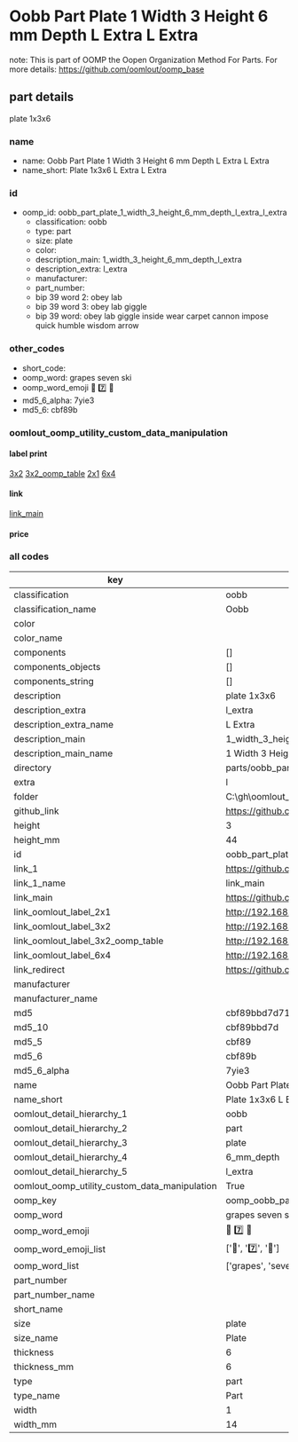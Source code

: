 # Oobb Part Plate 1 Width 3 Height 6 mm Depth L Extra L Extra  

note: This is part of OOMP the Oopen Organization Method For Parts. For more details: https://github.com/oomlout/oomp_base

##  part details
  



plate 1x3x6



### name
* name: Oobb Part Plate 1 Width 3 Height 6 mm Depth L Extra L Extra
* name_short: Plate 1x3x6 L Extra L Extra
### id
* oomp_id: oobb_part_plate_1_width_3_height_6_mm_depth_l_extra_l_extra
  * classification: oobb
  * type: part
  * size: plate
  * color: 
  * description_main: 1_width_3_height_6_mm_depth_l_extra
  * description_extra: l_extra
  * manufacturer: 
  * part_number: 
  * bip 39 word 2: obey lab
  * bip 39 word 3: obey lab giggle
  * bip 39 word: obey lab giggle inside wear carpet cannon impose quick humble wisdom arrow

### other_codes
* short_code: 
* oomp_word: grapes seven ski
* oomp_word_emoji :grapes: :seven: :ski:
* md5_6_alpha: 7yie3
* md5_6: cbf89b






### oomlout_oomp_utility_custom_data_manipulation
#### label print
[3x2](http://192.168.1.245:1112/?label=oomp%207yie3)
[3x2_oomp_table](http://192.168.1.108:1112/?label=oomp%207yie3)
[2x1](http://192.168.1.242:1112/?label=oomp%207yie3)
[6x4](http://192.168.1.55:1112/?label=oomp%207yie3)    

#### link

[link_main](https://github.com/oomlout/oomlout_oobb_version_4_generated_parts/tree/main/navigation_oomp/oobb/part/plate/1_width_3_height_6_mm_depth_l_extra/l_extra/part)                              

#### price







### all codes 
| key | value |  
| --- | --- |  
| classification | oobb |  
| classification_name | Oobb |  
| color |  |  
| color_name |  |  
| components | [] |  
| components_objects | [] |  
| components_string | [] |  
| description | plate 1x3x6 |  
| description_extra | l_extra |  
| description_extra_name | L Extra |  
| description_main | 1_width_3_height_6_mm_depth_l_extra |  
| description_main_name | 1 Width 3 Height 6 mm Depth L Extra |  
| directory | parts/oobb_part_plate_1_width_3_height_6_mm_depth_l_extra_l_extra |  
| extra | l |  
| folder | C:\gh\oomlout_oobb_version_4_generated_parts\parts\oobb_part_plate_1_width_3_height_6_mm_depth_l_extra_l_extra |  
| github_link | https://github.com/oomlout/oomlout_oomp_part_src/tree/main/parts/oobb_part_plate_1_width_3_height_6_mm_depth_l_extra_l_extra |  
| height | 3 |  
| height_mm | 44 |  
| id | oobb_part_plate_1_width_3_height_6_mm_depth_l_extra_l_extra |  
| link_1 | https://github.com/oomlout/oomlout_oobb_version_4_generated_parts/tree/main/navigation_oomp/oobb/part/plate/1_width_3_height_6_mm_depth_l_extra/l_extra/part |  
| link_1_name | link_main |  
| link_main | https://github.com/oomlout/oomlout_oobb_version_4_generated_parts/tree/main/navigation_oomp/oobb/part/plate/1_width_3_height_6_mm_depth_l_extra/l_extra/part |  
| link_oomlout_label_2x1 | http://192.168.1.242:1112/?label=oomp%207yie3 |  
| link_oomlout_label_3x2 | http://192.168.1.245:1112/?label=oomp%207yie3 |  
| link_oomlout_label_3x2_oomp_table | http://192.168.1.108:1112/?label=oomp%207yie3 |  
| link_oomlout_label_6x4 | http://192.168.1.55:1112/?label=oomp%207yie3 |  
| link_redirect | https://github.com/oomlout/oomlout_oobb_version_4_generated_parts/tree/main/parts/_plate_01_03_06_ex_l |  
| manufacturer |  |  
| manufacturer_name |  |  
| md5 | cbf89bbd7d71e42c8b7c3752c3df04bf |  
| md5_10 | cbf89bbd7d |  
| md5_5 | cbf89 |  
| md5_6 | cbf89b |  
| md5_6_alpha | 7yie3 |  
| name | Oobb Part Plate 1 Width 3 Height 6 mm Depth L Extra L Extra |  
| name_short | Plate 1x3x6 L Extra L Extra |  
| oomlout_detail_hierarchy_1 | oobb |  
| oomlout_detail_hierarchy_2 | part |  
| oomlout_detail_hierarchy_3 | plate |  
| oomlout_detail_hierarchy_4 | 6_mm_depth |  
| oomlout_detail_hierarchy_5 | l_extra |  
| oomlout_oomp_utility_custom_data_manipulation | True |  
| oomp_key | oomp_oobb_part_plate_1_width_3_height_6_mm_depth_l_extra_l_extra |  
| oomp_word | grapes seven ski |  
| oomp_word_emoji | :grapes: :seven: :ski: |  
| oomp_word_emoji_list | [':grapes:', ':seven:', ':ski:'] |  
| oomp_word_list | ['grapes', 'seven', 'ski'] |  
| part_number |  |  
| part_number_name |  |  
| short_name |  |  
| size | plate |  
| size_name | Plate |  
| thickness | 6 |  
| thickness_mm | 6 |  
| type | part |  
| type_name | Part |  
| width | 1 |  
| width_mm | 14 |  
